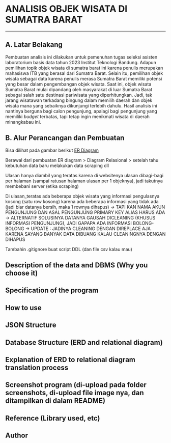 # **ANALISIS OBJEK WISATA DI SUMATRA BARAT**
---

## **A. Latar Belakang**
Pembuatan analisis ini dilakukan untuk pemenuhan tugas seleksi asisten laboratorium basis data tahun 2023 Institut Teknologi Bandung. Adapun pemilihan topik objek wisata di sumatra barat ini karena penulis merupakan mahasiswa ITB yang berasal dari Sumatra Barat. Selain itu, pemilihan objek wisata sebagai data karena penulis merasa Sumatra Barat memiliki potensi yang besar dalam pengembangan objek wisata. Saat ini, objek wisata Sumatra Barat mulai dipandang oleh masyarakat di luar Sumatra Barat sebagai salah satu destinasi pariwisata yang diperhitungkan. Jadi, tak jarang wisatawan terkadang bingung dalam memilih daerah dan objek wisata mana yang sebaiknya dikunjungi terlebih dahulu. Hasil analisis ini nantinya berguna bagi calon pengunjung, apalagi bagi pengunjung yang memiliki *budget* terbatas, tapi tetap ingin menikmati wisata di daerah minangkabau ini.

## **B. Alur Perancangan dan Pembuatan**
Bisa dilihat pada gambar berikut [ER Diagram](https://github.com/ReyhanPA/Seleksi-2023-Tugas-1/blob/main/Data%20Storing/design/ER%20Diagram.png)






Berawal dari pembuatan ER diagram > Diagram Relasional > setelah tahu kebutuhan data baru melakukan data scraping dll

Ulasan hanya diambil yang teratas karena di websitenya ulasan dibagi-bagi per halaman (sampai ratusan halaman ulasan per 1 objeknya), jadi takutnya membebani server (etika scraping)

Di ulasan_teratas ada beberapa objek wisata yang informasi pengulasnya kosong (satu row kosong) karena ada beberapa informasi yang tidak ada (jadi biar datanya bersih, maka 1 rownya dihapus) -> TAPI KAN NAMA AKUN PENGUNJUNG DAN ASAL PENGUNJUNG PRIMARY KEY ALIAS HARUS ADA -> ALTERNATIF SOLUSINYA DATANYA GAUSAH DICLEANING (KHUSUS INFORMASI PENGUNJUNG), JADI GAPAPA ADA INFORMASI BOLONG-BOLONG -> UPDATE : JADINYA CLEANING DENGAN DIREPLACE AJA KARENA SAYANG BANYAK DATA DIBUANG KALAU CLEANINGNYA DENGAN DIHAPUS

Tambahin .gitignore buat script DDL (dan file csv kalau mau)
## Description of the data and DBMS (Why you choose it)
## Specification of the program
## How to use
## JSON Structure
## Database Structure (ERD and relational diagram)
## Explanation of ERD to relational diagram translation process
## Screenshot program (di-upload pada folder screenshots, di-upload file image nya, dan ditampilkan di dalam README)
## Reference (Library used, etc)
## Author